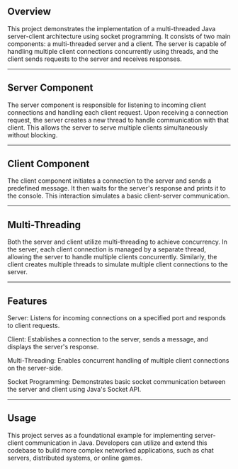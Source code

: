 ## Overview

  

This project demonstrates the implementation of a multi-threaded Java server-client architecture using socket programming. It consists of two main components: a multi-threaded server and a client. The server is capable of handling multiple client connections concurrently using threads, and the client sends requests to the server and receives responses.

---

  

## Server Component

  

The server component is responsible for listening to incoming client connections and handling each client request. Upon receiving a connection request, the server creates a new thread to handle communication with that client. This allows the server to serve multiple clients simultaneously without blocking.

---

  

## Client Component

  

The client component initiates a connection to the server and sends a predefined message. It then waits for the server's response and prints it to the console. This interaction simulates a basic client-server communication.

---

  

## Multi-Threading

  

Both the server and client utilize multi-threading to achieve concurrency. In the server, each client connection is managed by a separate thread, allowing the server to handle multiple clients concurrently. Similarly, the client creates multiple threads to simulate multiple client connections to the server.

---

  

## Features

  

Server: Listens for incoming connections on a specified port and responds to client requests.

Client: Establishes a connection to the server, sends a message, and displays the server's response.

Multi-Threading: Enables concurrent handling of multiple client connections on the server-side.

Socket Programming: Demonstrates basic socket communication between the server and client using Java's Socket API.

---

  

## Usage

  

This project serves as a foundational example for implementing server-client communication in Java. Developers can utilize and extend this codebase to build more complex networked applications, such as chat servers, distributed systems, or online games.
